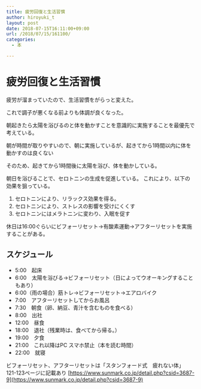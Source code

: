 ```yaml
---
title: 疲労回復と生活習慣
author: hiroyuki_t
layout: post
date: 2018-07-15T16:11:00+09:00
url: /2018/07/15/161100/
categories:
  - 本

---
```


# 疲労回復と生活習慣

疲労が溜まっていたので、生活習慣をがらっと変えた。

これで調子が悪くなる前よりも体調が良くなった。

朝起きたら太陽を浴びるのと体を動かすことを意識的に実施することを最優先で考えている。

朝が時間が取りやすいので、朝に実施しているが、起きてから1時間以内に体を動かすのは良くない

そのため、起きてから1時間後に太陽を浴び、体を動かしている。

朝日を浴びることで、セロトニンの生成を促進している。
これにより、以下の効果を狙っている。

1. セロトニンにより、リラックス効果を得る。
2. セロトニンにより、ストレスの影響を受けにくくす
3. セロトニンにはメラトニンに変わり、入眠を促す

休日は16:00ぐらいにビフォーリセット→有酸素運動→アフターリセットを実施することがある。

## スケジュール

- 5:00　起床
- 6:00　太陽を浴びる→ビフォーリセット（日によってウオーキングすることもあり）
- 6:00（雨の場合）筋トレ→ビフォーリセット→エアロバイク
- 7:00　アフターリセットしてからお風呂
- 7:30　朝食（卵、納豆、青汁を含むものを食べる）
- 8:00　出社
- 12:00　昼食
- 18:00　退社（残業時は、食べてから帰る。）
- 19:00　夕食
- 21:00　これ以降はPC スマホ禁止（本を読む時間）
- 22:00　就寝


ビフォーリセット、アフターリセットは「スタンフォード式　疲れない体」 121-123ページに記載あり
[https://www.sunmark.co.jp/detail.php?csid=3687-9](https://www.sunmark.co.jp/detail.php?csid=3687-9)











